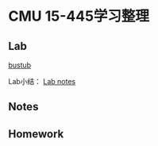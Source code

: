 # CMU 15-445学习整理

## Lab

[bustub](https://github.com/BinyuHuang-nju/bustub/tree/main)

Lab小结： [Lab notes](project/README.md)

## Notes

## Homework